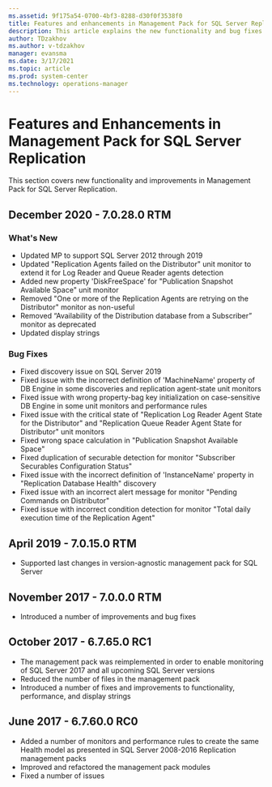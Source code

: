 ```yaml
---
ms.assetid: 9f175a54-0700-4bf3-8288-d30f0f3538f0
title: Features and enhancements in Management Pack for SQL Server Replication
description: This article explains the new functionality and bug fixes implemented in Management Pack for SQL Server Replication
author: TDzakhov
ms.author: v-tdzakhov
manager: evansma
ms.date: 3/17/2021
ms.topic: article
ms.prod: system-center
ms.technology: operations-manager
---
```


# Features and Enhancements in Management Pack for SQL Server Replication

This section covers new functionality and improvements in Management Pack for SQL Server Replication.

## December 2020 - 7.0.28.0 RTM

### What's New

- Updated MP to support SQL Server 2012 through 2019
- Updated "Replication Agents failed on the Distributor" unit monitor to extend it for Log Reader and Queue Reader agents detection
- Added new property 'DiskFreeSpace' for "Publication Snapshot Available Space" unit monitor
- Removed "One or more of the Replication Agents are retrying on the Distributor" monitor as non-useful
- Removed “Availability of the Distribution database from a Subscriber” monitor as deprecated
- Updated display strings

### Bug Fixes

- Fixed discovery issue on SQL Server 2019
- Fixed issue with the incorrect definition of 'MachineName' property of DB Engine in some discoveries and replication agent-state unit monitors
- Fixed issue with wrong property-bag key initialization on case-sensitive DB Engine in some unit monitors and performance rules
- Fixed issue with the critical state of "Replication Log Reader Agent State for the Distributor" and "Replication Queue Reader Agent State for Distributor" unit monitors
- Fixed wrong space calculation in "Publication Snapshot Available Space"
- Fixed duplication of securable detection for monitor "Subscriber Securables Configuration Status"
- Fixed issue with the incorrect definition of 'InstanceName' property in "Replication Database Health" discovery
- Fixed issue with an incorrect alert message for monitor "Pending Commands on Distributor"
- Fixed issue with incorrect condition detection for monitor "Total daily execution time of the Replication Agent"

## April 2019 - 7.0.15.0 RTM

- Supported last changes in version-agnostic management pack for SQL Server

## November 2017 - 7.0.0.0 RTM

- Introduced a number of improvements and bug fixes

## October 2017 - 6.7.65.0 RC1

- The management pack was reimplemented in order to enable monitoring of SQL Server 2017 and all upcoming SQL Server versions
- Reduced the number of files in the management pack
- Introduced a number of fixes and improvements to functionality, performance, and display strings

## June 2017 - 6.7.60.0 RC0

- Added a number of monitors and performance rules to create the same Health model as presented in SQL Server 2008-2016 Replication management packs
- Improved and refactored the management pack modules
- Fixed a number of issues